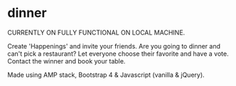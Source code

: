 # dinner

CURRENTLY ON FULLY FUNCTIONAL ON LOCAL MACHINE.

Create 'Happenings' and invite your friends. Are you going to dinner and can't pick a restaurant? Let everyone choose their favorite and have a vote. Contact the winner and book your table.


Made using AMP stack, Bootstrap 4 & Javascript (vanilla & jQuery).
